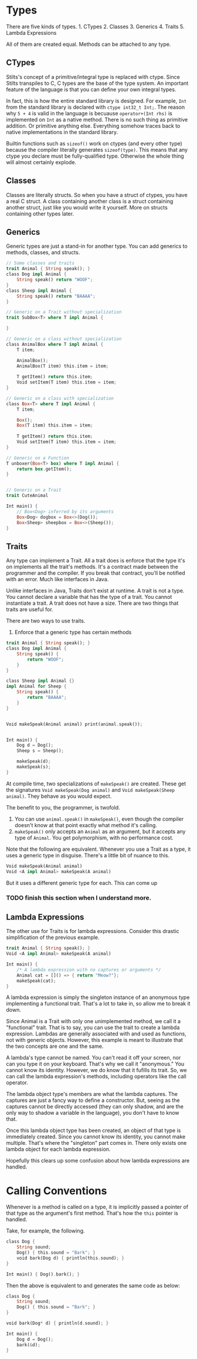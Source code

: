
# Types

There are five kinds of types.
	1. CTypes
	2. Classes
	3. Generics
	4. Traits
	5. Lambda Expressions

All of them are created equal. Methods can be attached to any type.


## CTypes

Stilts's concept of a primitive/integral type is replaced with ctype. Since 
Stilts transpiles to C, C types are the base of the type system. An important 
feature of the language is that you can define your own integral types.

In fact, this is how the entire standard library is designed. For example, 
`Int` from the standard library is declared with `ctype int32_t Int;`. The 
reason why `5 + 4` is valid in the language is becuause `operator+(Int rhs)` 
is implemented on `Int` as a native method. There is no such thing as 
primitive addition. Or primitive anything else. Everything somehow traces back 
to native implementations in the standard library.

Builtin functions such as `sizeof()` work on ctypes (and every other type) 
because the compiler literally generates `sizeof(type)`. This means that any 
ctype you declare must be fully-qualified type. Otherwise the whole thing will 
almost certainly explode.


## Classes

Classes are literally structs. So when you have a struct of ctypes, you have 
a real C struct. A class containing another class is a struct containing 
another struct, just like you would write it yourself. More on structs 
containing other types later.


## Generics

Generic types are just a stand-in for another type. You can add generics to 
methods, classes, and structs.

```rust
// Some classes and traits
trait Animal { String speak(); }
class Dog impl Animal {
	String speak() return "WOOF";
}
class Sheep impl Animal {
	String speak() return "BAAAA";
}

// Generic on a Trait without specialization
trait SubBox<T> where T impl Animal {

}

// Generic on a class without specialization
class AnimalBox where T impl Animal {
	T item;

	AnimalBox();
	AnimalBox(T item) this.item = item;
	
	T getItem() return this.item;
	Void setItem(T item) this.item = item;
}

// Generic on a class with specialization
class Box<T> where T impl Animal {
	T item;

	Box();
	Box(T item) this.item = item;
	
	T getItem() return this.item;
	Void setItem(T item) this.item = item;
}

// Generic on a Function
T unboxer(Box<T> box) where T impl Animal {
	return box.getItem();
}


// Generic on a Trait
trait CuteAnimal

Int main() {
	// Box<Dog> inferred by its arguments
	Box<Dog> dogbox = Box<>(Dog());
	Box<Sheep> sheepbox = Box<>(Sheep());
}
```


## Traits

Any type can implement a Trait. All a trait does is enforce that the type it's 
on implements all the trait's methods. It's a contract made between the 
programmer and the compiler. If you break that contract, you'll be notified 
with an error. Much like interfaces in Java.

Unlike interfaces in Java, Traits don't exist at runtime. A trait is not a 
type. You cannot declare a variable that has the type of a trait. You cannot 
instantiate a trait. A trait does not have a size. There are two things that 
traits are useful for. 

There are two ways to use traits.


1. Enforce that a generic type has certain methods
```rust
trait Animal { String speak(); }
class Dog impl Animal {
	String speak() {
		return "WOOF";
	}
}

class Sheep impl Animal {}
impl Animal for Sheep {
	String speak() {
		return "BAAAA";
	}
}


Void makeSpeak(Animal animal) print(animal.speak());


Int main() {
	Dog d = Dog();
	Sheep s = Sheep();

	makeSpeak(d);
	makeSpeak(s);
}
```

At compile time, two specializations of `makeSpeak()` are created. These get 
the signatures `Void makeSpeak(Dog animal)` and `Void makeSpeak(Sheep animal)`.
They behave as you would expect.

The benefit to you, the programmer, is twofold.
1. You can use `animal.speak()` in `makeSpeak()`, even though the compiler 
doesn't know at that point exactly what method it's calling.
2. `makeSpeak()` only accepts an `Animal` as an argument, but it accepts any 
type of `Animal`. You get polymorphism, with no performance cost.

Note that the following are equivalent. Whenever you use a Trait as a type, it 
uses a generic type in disguise. There's a little bit of nuance to this.

```rust
Void makeSpeak(Animal animal)
Void <A impl Animal> makeSpeak(A animal)
```

But it uses a different generic type for each. This can come up

### TODO finish this section when I understand more.


## Lambda Expressions

The other use for Traits is for lambda expressions. Consider this drastic 
simplification of the previous example.
```rust
trait Animal { String speak(); }
Void <A impl Animal> makeSpeak(A animal)

Int main() {
	/* A lambda expression with no captures or arguments */
	Animal cat = []() => { return "Meow?"};
	makeSpeak(cat);
}
```


A lambda expression is simply the singleton instance of an anonymous type 
implementing a functional trait. That's a lot to take in, so allow me to 
break it down.

Since Animal is a Trait with only one unimplemented method, we call it a 
"functional" trait. That is to say, you can use the trait to create a lambda 
expression. Lambdas are generally associated with and used as functions, not 
with generic objects. However, this example is meant to illustrate that the 
two concepts are one and the same.

A lambda's type cannot be named. You can't read it off your screen, nor can 
you type it on your keyboard. That's why we call it "anonymous." You cannot 
know its identity. However, we do know that it fufills its trait. So, we can 
call the lambda expression's methods, including operators like the call 
operator.

The lambda object type's members are what the lambda captures. The captures 
are just a fancy way to define a constructor. But, seeing as the captures 
cannot be directly accessed (they can only shadow, and are the only way to 
shadow a variable in the language), you don't have to know that.

Once this lambda object type has been created, an object of that type is 
immediately created. Since you cannot know its identity, you cannot make 
multiple. That's where the "singleton" part comes in. There only exists one 
lambda object for each lambda expression. 

Hopefully this clears up some confusion about how lambda expressions are 
handled.


# Calling Conventions

Whenever is a method is called on a type, it is implicitly passed a pointer of 
that type as the argument's first method. That's how the `this` pointer is 
handled.

Take, for example, the following.
```rust
class Dog {
	String sound;
	Dog() { this.sound = "Bark"; }
	void bark(Dog d) { println(this.sound); }
}

Int main() { Dog().bark(); }
```

Then the above is equivalent to and generates the same code as below:

```rust
class Dog {
	String sound;
	Dog() { this.sound = "Bark"; }
}

void bark(Dog* d) { println(d.sound); }

Int main() {
	Dog d = Dog();
	bark(&d);
}
```


